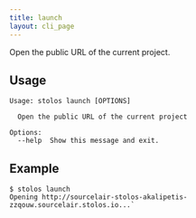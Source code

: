 ```yaml
---
title: launch
layout: cli_page
---
```


Open the public URL of the current project.

## Usage

```
Usage: stolos launch [OPTIONS]

  Open the public URL of the current project

Options:
  --help  Show this message and exit.
```

## Example
```
$ stolos launch
Opening http://sourcelair-stolos-akalipetis-zzqouw.sourcelair.stolos.io...`
```